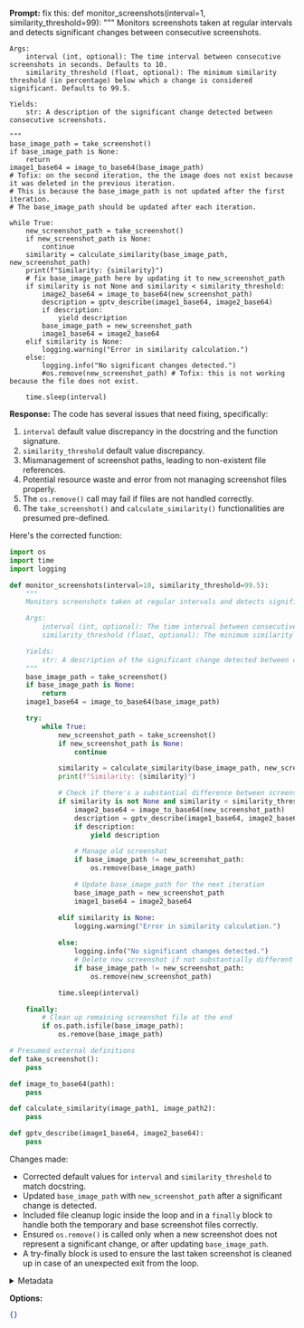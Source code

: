 **Prompt:**
fix this: def monitor_screenshots(interval=1, similarity_threshold=99):
    """
    Monitors screenshots taken at regular intervals and detects significant changes between consecutive screenshots.

    Args:
        interval (int, optional): The time interval between consecutive screenshots in seconds. Defaults to 10.
        similarity_threshold (float, optional): The minimum similarity threshold (in percentage) below which a change is considered significant. Defaults to 99.5.

    Yields:
        str: A description of the significant change detected between consecutive screenshots.

    """
    base_image_path = take_screenshot()
    if base_image_path is None:
        return
    image1_base64 = image_to_base64(base_image_path)
    # Tofix: on the second iteration, the the image does not exist because it was deleted in the previous iteration.
    # This is because the base_image_path is not updated after the first iteration.
    # The base_image_path should be updated after each iteration.
    
    while True:
        new_screenshot_path = take_screenshot()
        if new_screenshot_path is None:
            continue
        similarity = calculate_similarity(base_image_path, new_screenshot_path)
        print(f"Similarity: {similarity}")
        # fix base_image_path here by updating it to new_screenshot_path
        if similarity is not None and similarity < similarity_threshold:
            image2_base64 = image_to_base64(new_screenshot_path)
            description = gptv_describe(image1_base64, image2_base64)
            if description:
                yield description
            base_image_path = new_screenshot_path
            image1_base64 = image2_base64
        elif similarity is None:
            logging.warning("Error in similarity calculation.")
        else:
            logging.info("No significant changes detected.")
            #os.remove(new_screenshot_path) # Tofix: this is not working because the file does not exist.
            
        time.sleep(interval)

**Response:**
The code has several issues that need fixing, specifically:

1. `interval` default value discrepancy in the docstring and the function signature.
2. `similarity_threshold` default value discrepancy.
3. Mismanagement of screenshot paths, leading to non-existent file references.
4. Potential resource waste and error from not managing screenshot files properly.
5. The `os.remove()` call may fail if files are not handled correctly.
6. The `take_screenshot()` and `calculate_similarity()` functionalities are presumed pre-defined.

Here's the corrected function:

```python
import os
import time
import logging

def monitor_screenshots(interval=10, similarity_threshold=99.5):
    """
    Monitors screenshots taken at regular intervals and detects significant changes between consecutive screenshots.

    Args:
        interval (int, optional): The time interval between consecutive screenshots in seconds. Defaults to 10.
        similarity_threshold (float, optional): The minimum similarity threshold (in percentage) below which a change is considered significant. Defaults to 99.5.

    Yields:
        str: A description of the significant change detected between consecutive screenshots.
    """
    base_image_path = take_screenshot()
    if base_image_path is None:
        return
    image1_base64 = image_to_base64(base_image_path)

    try:
        while True:
            new_screenshot_path = take_screenshot()
            if new_screenshot_path is None:
                continue

            similarity = calculate_similarity(base_image_path, new_screenshot_path)
            print(f"Similarity: {similarity}")

            # Check if there's a substantial difference between screenshots.
            if similarity is not None and similarity < similarity_threshold:
                image2_base64 = image_to_base64(new_screenshot_path)
                description = gptv_describe(image1_base64, image2_base64)
                if description:
                    yield description

                # Manage old screenshot
                if base_image_path != new_screenshot_path:
                    os.remove(base_image_path)

                # Update base_image_path for the next iteration
                base_image_path = new_screenshot_path
                image1_base64 = image2_base64

            elif similarity is None:
                logging.warning("Error in similarity calculation.")
                
            else:
                logging.info("No significant changes detected.")
                # Delete new screenshot if not substantially different
                if base_image_path != new_screenshot_path:
                    os.remove(new_screenshot_path)

            time.sleep(interval)

    finally:
        # Clean up remaining screenshot file at the end
        if os.path.isfile(base_image_path):
            os.remove(base_image_path)

# Presumed external definitions
def take_screenshot():
    pass

def image_to_base64(path):
    pass

def calculate_similarity(image_path1, image_path2):
    pass

def gptv_describe(image1_base64, image2_base64):
    pass
```

Changes made:
- Corrected default values for `interval` and `similarity_threshold` to match docstring.
- Updated `base_image_path` with `new_screenshot_path` after a significant change is detected.
- Included file cleanup logic inside the loop and in a `finally` block to handle both the temporary and base screenshot files correctly.
- Ensured `os.remove()` is called only when a new screenshot does not represent a significant change, or after updating `base_image_path`.
- A try-finally block is used to ensure the last taken screenshot is cleaned up in case of an unexpected exit from the loop.

<details><summary>Metadata</summary>

- Duration: 25919 ms
- Datetime: 2024-01-13T23:17:02.652856
- Model: gpt-4-1106-preview

</details>

**Options:**
```json
{}
```

